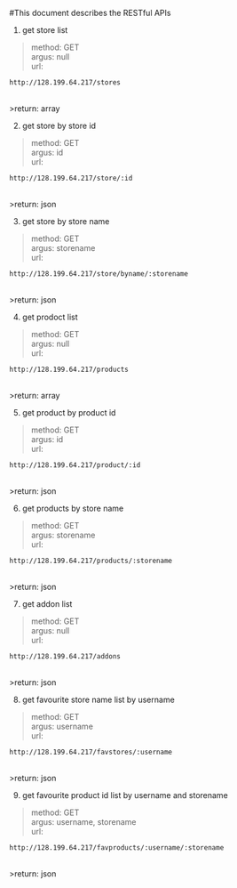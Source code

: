#This document describes the RESTful APIs

1. get store list <br />
>method: GET<br />
>argus: null<br />
>url:
```
http://128.199.64.217/stores
```
<br />
>return: array <br />

2. get store by store id <br />
>method: GET <br />
>argus: id <br />
>url:
```
http://128.199.64.217/store/:id 
```
<br />
>return: json<br />

3. get store by store name <br />
>method: GET <br />
>argus: storename <br />
>url:
```
http://128.199.64.217/store/byname/:storename
```
<br />
>return: json<br />

4. get prodoct list <br />
>method: GET<br />
>argus: null<br />
>url:
```
http://128.199.64.217/products
```
<br />
>return: array <br />

5. get product by product id <br />
>method: GET <br />
>argus: id <br />
>url:
```
http://128.199.64.217/product/:id 
```
<br />
>return: json<br />

6. get products by store name <br />
>method: GET <br />
>argus: storename <br />
>url:
```
http://128.199.64.217/products/:storename
```
<br />
>return: json<br />

7. get addon list<br />
>method: GET <br />
>argus: null <br />
>url:
```
http://128.199.64.217/addons
```
<br />
>return: json<br />

8. get favourite store name list by username<br />
>method: GET <br />
>argus: username <br />
>url:
```
http://128.199.64.217/favstores/:username
```
<br />
>return: json<br />

9. get favourite product id list by username and storename<br />
>method: GET <br />
>argus: username, storename<br />
>url:
```
http://128.199.64.217/favproducts/:username/:storename
```
<br />
>return: json<br />

